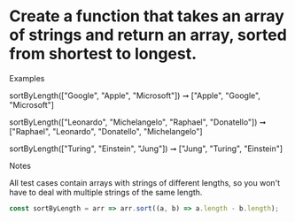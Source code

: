 # Create a function that takes an array of strings and return an array, sorted from shortest to longest.

Examples

sortByLength(["Google", "Apple", "Microsoft"])
➞ ["Apple", "Google", "Microsoft"]

sortByLength(["Leonardo", "Michelangelo", "Raphael", "Donatello"])
➞ ["Raphael", "Leonardo", "Donatello", "Michelangelo"]

sortByLength(["Turing", "Einstein", "Jung"])
➞ ["Jung", "Turing", "Einstein"]

Notes

All test cases contain arrays with strings of different lengths, so you won't have to deal with multiple strings of the same length.

```javascript
const sortByLength = arr => arr.sort((a, b) => a.length - b.length);
```
